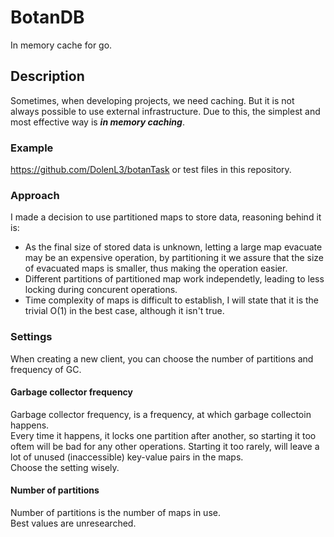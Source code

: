 # BotanDB
In memory cache for go.

## Description
Sometimes, when developing projects, we need caching.
But it is not always possible to use external infrastructure.
Due to this, the simplest and most effective way is ***in memory caching***.

### Example
https://github.com/DolenL3/botanTask or test files in this repository.

### Approach
I made a decision to use partitioned maps to store data, reasoning behind it is:  
- As the final size of stored data is unknown, letting a large map evacuate may be an expensive operation,
by partitioning it we assure that the size of evacuated maps is smaller, thus making the operation easier.
- Different partitions of partitioned map work independetly, leading to less locking during concurent operations.
- Time complexity of maps is difficult to establish, I will state that it is the trivial O(1) in the best case,
although it isn't true.

### Settings
When creating a new client, you can choose the number of partitions and frequency of GC.
#### Garbage collector frequency
Garbage collector frequency, is a frequency, at which garbage collectoin happens.  
Every time it happens, it locks one partition after another, so starting it too oftem will be bad for any other operations.
Starting it too rarely, will leave a lot of unused (inaccessible) key-value pairs in the maps.  
Choose the setting wisely.
#### Number of partitions
Number of partitions is the number of maps in use.  
Best values are unresearched.
